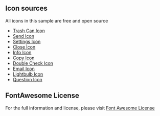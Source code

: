 ## Icon sources

All icons in this sample are free and open source

- [Trash Can Icon](https://fontawesome.com/icons/trash?f=classic&s=solid)
- [Send Icon](https://fontawesome.com/icons/paper-plane?f=classic&s=solid)
- [Settings Icon](https://fontawesome.com/icons/cog?f=classic&s=solid)
- [Close Icon](https://fontawesome.com/icons/times-circle?f=classic&s=solid)
- [Info Icon](https://fontawesome.com/icons/info-circle?f=classic&s=solid)
- [Copy Icon](https://fontawesome.com/icons/copy?f=classic&s=solid)
- [Double Check Icon](https://fontawesome.com/icons/check-double?f=classic&s=solid)
- [Email Icon](https://fontawesome.com/icons/envelope-open-text?f=classic&s=solid)
- [Lightbulb Icon](https://fontawesome.com/icons/lightbulb?f=classic&s=solid)
- [Question Icon](https://fontawesome.com/icons/circle-question?f=classic&s=solid)

## FontAwesome License

For the full information and license, please visit [Font Awesome License](https://github.com/FortAwesome/Font-Awesome/blob/6.x/LICENSE.txt)
